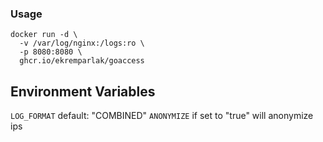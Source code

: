 ### Usage

```
docker run -d \
  -v /var/log/nginx:/logs:ro \
  -p 8080:8080 \
  ghcr.io/ekremparlak/goaccess
```


## Environment Variables

`LOG_FORMAT` default: "COMBINED"
`ANONYMIZE` if set to "true" will anonymize ips

